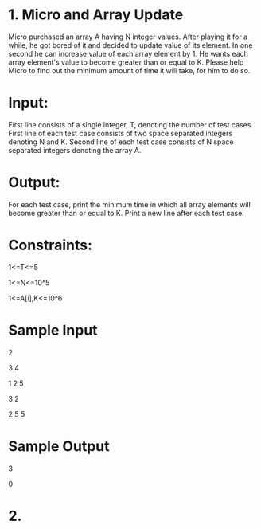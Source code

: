 # 1. Micro and Array Update
Micro purchased an array A having N integer values. After playing it for a while, he got bored of it and decided to update value of its element. In one second he can increase value of each array element by 1. He wants each array element's value to become greater than or equal to K. Please help Micro to find out the minimum amount of time it will take, for him to do so. 
 
# Input:
First line consists of a single integer, T, denoting the number of test cases. First line of each test case consists of two space separated integers denoting N and K. Second line of each test case consists of N space separated integers denoting the array A. 
 
# Output: 
For each test case, print the minimum time in which all array elements will become greater than or equal to K. Print a new line after each test case. 

# Constraints:
1<=T<=5


1<=N<=10^5


1<=A[i],K<=10^6

# Sample Input
2


3 4


1 2 5


3 2


2 5 5


# Sample Output
3


0

# 2.



